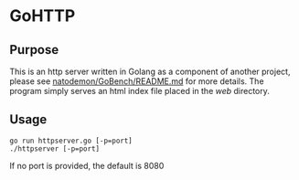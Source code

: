 # GoHTTP

## Purpose

This is an http server written in Golang as a component of another project, please see [natodemon/GoBench/README.md](https://github.com/natodemon/GoBench) for more details. The program simply serves an html index file placed in the *web* directory.

## Usage

    go run httpserver.go [-p=port]
    ./httpserver [-p=port]

If no port is provided, the default is 8080